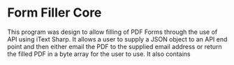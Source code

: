 Form Filler Core
====================
This program was design to allow filling of PDF Forms through the use of API using iText Sharp.  It allows a user to supply a JSON object to an API end point and then either email the PDF to the supplied email address or return the filled PDF in a byte array for the
user to use.  It also contains 
